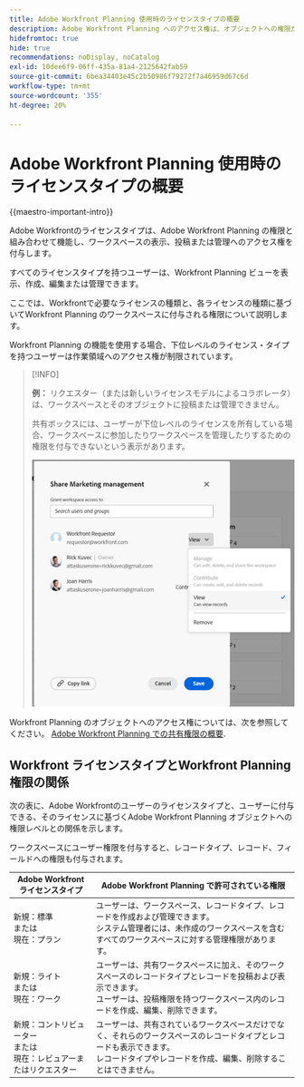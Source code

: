 ```yaml
---
title: Adobe Workfront Planning 使用時のライセンスタイプの概要
description: Adobe Workfront Planning へのアクセス権は、オブジェクトへの権限だけでなく、ライセンスの種類にも依存します。
hidefromtoc: true
hide: true
recommendations: noDisplay, noCatalog
exl-id: 10dee6f9-06ff-435a-81a4-2125642fab59
source-git-commit: 6bea34403e45c2b50986f79272f7a46959d67c6d
workflow-type: tm+mt
source-wordcount: '355'
ht-degree: 20%

---
```


<!--update the metadata with real things when making this public; also update the description with something like this: Not all users in the organization have the same access and permissions to use Adobe Workfront plannint. This article describes the levels of access that users could have to Adobe Workfront Planning. -->
<!--update the title and the metadata title if Workfront Planning is NOT its own product - because the title is too generic for it being a Workfront capability-->

# Adobe Workfront Planning 使用時のライセンスタイプの概要

{{maestro-important-intro}}

Adobe Workfrontのライセンスタイプは、Adobe Workfront Planning の権限と組み合わせて機能し、ワークスペースの表示、投稿または管理へのアクセス権を付与します。 <!--add more objects here when we can grant other object-specific permissions-->

すべてのライセンスタイプを持つユーザーは、Workfront Planning ビューを表示、作成、編集または管理できます。

ここでは、Workfrontで必要なライセンスの種類と、各ライセンスの種類に基づいてWorkfront Planning のワークスペースに付与される権限について説明します。

Workfront Planning の機能を使用する場合、下位レベルのライセンス・タイプを持つユーザーは作業領域へのアクセス権が制限されています。

>[!INFO]
>
>**例：** リクエスター（または新しいライセンスモデルによるコラボレータ）は、ワークスペースとそのオブジェクトに投稿または管理できません。
>
>共有ボックスには、ユーザーが下位レベルのライセンスを所有している場合、ワークスペースに参加したりワークスペースを管理したりするための権限を付与できないという表示があります。
>
>![](assets/permissions-grayed-out-for-requestor-user.png)


Workfront Planning のオブジェクトへのアクセス権については、次を参照してください。 [Adobe Workfront Planning での共有権限の概要](/help/quicksilver/maestro/access/sharing-permissions-overview.md).

## Workfront ライセンスタイプとWorkfront Planning 権限の関係

次の表に、Adobe Workfrontのユーザーのライセンスタイプと、ユーザーに付与できる、そのライセンスに基づくAdobe Workfront Planning オブジェクトへの権限レベルとの関係を示します。

ワークスペースにユーザー権限を付与すると、レコードタイプ、レコード、フィールドへの権限も付与されます。


| Adobe Workfront ライセンスタイプ | Adobe Workfront Planning で許可されている権限 |
|------------------------------------------------|-------------------------------------------------------------------------------------------------------------------------------------------------------------------------------|
| 新規：標準 <br> または <br>現在：プラン | ユーザーは、ワークスペース、レコードタイプ、レコードを作成および管理できます。<br> システム管理者には、未作成のワークスペースを含むすべてのワークスペースに対する管理権限があります。 |
| 新規：ライト <br> または <br>現在：ワーク | ユーザーは、共有ワークスペースに加え、そのワークスペースのレコードタイプとレコードを投稿および表示できます。 <br> ユーザーは、投稿権限を持つワークスペース内のレコードを作成、編集、削除できます。 |
| 新規：コントリビューター<br>または<br>現在：レビュアーまたはリクエスター | ユーザーは、共有されているワークスペースだけでなく、それらのワークスペースのレコードタイプとレコードも表示できます。<br> レコードタイプやレコードを作成、編集、削除することはできません。 |
